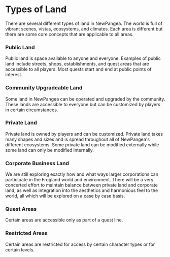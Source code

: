 # Types of Land

There are several different types of land in NewPangea. The world is full of vibrant scenes, vistas, ecosystems, and climates. Each area is different but there are some core concepts that are applicable to all areas.

### Public Land

Public land is space available to anyone and everyone. Examples of public land include streets, shops, establishments, and quest areas that are accessible to all players. Most quests start and end at public points of interest.

### Community Upgradeable Land

Some land in NewPangea can be operated and upgraded by the community. These lands are accessible to everyone but can be customized by players in certain circumstances.

### Private Land

Private land is owned by players and can be customized. Private land takes many shapes and sizes and is spread throughout all of NewPangea's different ecosystems. Some private land can be modified externally while some land can only be modified internally.

### Corporate Business Land

We are still exploring exactly how and what ways larger corporations can participate in the Frogland world and environment. There will be a very concerted effort to maintain balance between private land and corporate land, as well as integration into the aesthetics and harmonious feel to the world, all which will be explored on a case by case basis.&#x20;

### Quest Areas

Certain areas are accessible only as part of a quest line.

### Restricted Areas

Certain areas are restricted for access by certain character types or for certain levels.
